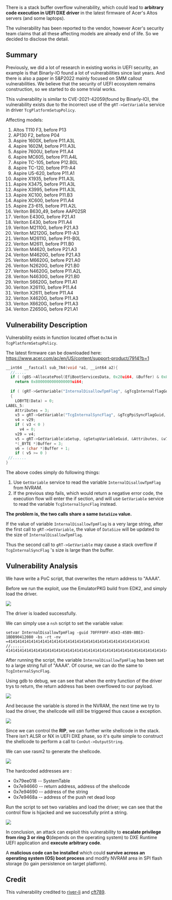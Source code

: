 There is a stack buffer overflow vulnerability, which could lead to **arbitrary code execution in UEFI DXE driver** in the latest firmware of Acer's Altos servers (and some laptops).

The vulnerability has been reported to the vendor, however Acer's security team claims that all these affecting models are already end of life. So we decided to disclose the detail.

## Summary

Previously, we did a lot of research in existing works in UEFI security, an example is that Binarly-IO found a lot of vulnerabilities since last years. And there is also a paper in S&P2022 mainly focused on SMM callout vulnerabilities. We believe that the security of UEFI ecosystem remains construction, so we started to do some trivial works. 

This vulnerability is similar to CVE-2021-42059(found by Binarly-IO), the vulnerability exists due to the incorrect use of the `gRT->GetVariable` service in driver `TcgPlatformSetupPolicy`.

Affecting models:

1. Altos T110 F3, before P13
2. AP130 F2, before P04
3. Aspire 1600X, before P11.A3L
4. Aspire 1602M, before P11.A3L
5. Aspire 7600U, before P11.A4
6. Aspire MC605, before P11.A4L
7. Aspire TC-105, before P12.B0L
8. Aspire TC-120, before P11-A4
9. Aspire U5-620, before P11.A1
10. Aspire X1935, before P11.A3L
11. Aspire X3475, before P11.A3L
12. Aspire X3995, before P11.A3L
13. Aspire XC100, before P11.B3
14. Aspire XC600, before P11.A4
15. Aspire Z3-615, before P11.A2L
16. Veriton B630_49, before AAP02SR 
17. Veriton E430G, before P21.A1
18. Veriton E430, before P11.A4
19. Veriton M2110G, before P21.A3
20. Veriton M2120G, before P11-A3
21. Veriton M2611G, before P11-B0L
22. Veriton M2611, before P11.B0
23. Veriton M4620, before P21.A3
24. Veriton M4620G, before P21.A3
25. Veriton M6620G, before P21.A0
26. Veriton N2620G, before P21.B0
27. Veriton N4620G, before P11.A2L
28. Veriton N4630G, before P21.B0
29. Veriton S6620G, before P11.A1
30. Veriton X2611G, before P11.A4
31. Veriton X2611, before P11.A4
32. Veriton X4620G, before P11.A3
33. Veriton X6620G, before P11.A3
34. Veriton Z2650G, before P21.A1

## Vulnerability Description

Vulnerability exists in function located offset `0x7A4` in `TcgPlatformSetupPolicy`.

The latest firmware can be downloaded here: https://www.acer.com/ac/en/US/content/support-product/7914?b=1

```C
__int64 __fastcall sub_7A4(void *a1, __int64 a2){
  //.....
  if ( (gBS->AllocatePool(EfiBootServicesData, 0x28ui64, &Buffer) & 0x8000000000000000ui64) != 0i64 )
    return 0x8000000000000009ui64;
  
  if ( (gRT->GetVariable("InternalDisallowTpmFlag", &gTcgInternalflagGuid, &Attributes, &DataSize, &Data) & 0x8000000000000000ui64) != 0i64 )
  {
    LOBYTE(Data) = 0;
LABEL_5:
    Attributes = 3;
    v3 = gRT->GetVariable("TcgInternalSyncFlag", &gTcgPpiSyncFlagGuid, &Attributes, &DataSize, &v29);
    v4 = v29;
    if ( v3 < 0 )
      v4 = 0;
    v29 = v4;
    v5 = gRT->GetVariable(aSetup, &gSetupVariableGuid, &Attributes, &v7, v10);
    *(_BYTE *)Buffer = 3;
    v6 = (char *)Buffer + 1;
    if ( v5 >= 0 )
 //......
}
```

The above codes simply do following things:

1. Use `GetVariable` service to read the variable `InternalDisallowTpmFlag` from NVRAM.
2. If the previous step fails, which would return a negative error code, the execution flow will enter the if section, and will use `GetVariable` service to read the variable `TcgInternalSyncFlag` instead.



**The problem is,  the two calls share a same `DataSize` value.**

If the value of  variable `InternalDisallowTpmFlag` is a very large string, after the first call to `gRT->GetVariable`, the value of `DataSize` will be updated to the size of `InternalDisallowTpmFlag`.

Thus the second call to `gRT->GetVariable` may cause a stack overflow if `TcgInternalSyncFlag` 's size is large than the buffer. 



## Vulnerability Analysis

We have write a PoC script, that  overwrites the return address to "AAAA".

Before we run the exploit, use the EmulatorPKG build from EDK2, and simply load the driver.

![](./CVE-2022-30426.assets/image-20220423205835652.png)

The driver is loaded successfully. 

We can simply use a `nsh` script to set the variable value:

```nsh
setvar InternalDisallowTpmFlag -guid 70FFF0FF-A543-45B9-8BE3-1BDB90412080 -bs -rt -nv =41414141414141414141414141414141414141414141414141414141414141
//......
4141414141414141414141414141414141414141414141414141414141414141414141414141414141414141414141414141414141414141414141414141414141414141414141414141414141414141414141414141414141

```

After running the script, the variable `InternalDisallowTpmFlag` has been set to a large string full of "AAAA". Of course, we can do the same to `TcgInternalSyncFlag`.

Using gdb to debug, we can see that when the entry function of the driver trys to return, the return address has been overflowed to our payload.

![](./CVE-2022-30426.assets/image-20220423204850626.png)

And because the variable is stored in the NVRAM, the next time we try to load the driver, the shellcode will still be triggered thus cause a exception.

![](./CVE-2022-30426.assets/image-20220423205111665.png)

Since we can control the **RIP**, we can further write shellcode in the stack. There isn't ALSR or NX in UEFI DXE phase, so it's quite simple to construct the shellcode to perform a call to `ConOut->OutputString`.

We can use rasm2 to generate the shellcode.

![](./CVE-2022-30426.assets/image-20220920221931407.png)

The hardcoded addresses are :

- 0x79ee018 -- SystemTable
- 0x7e94660 -- return address, address of the shellcode
- 0x7e94690 -- address of the string
- 0x7e9468a -- address of the push ret dead loop

Run the script to set two variables and load the driver; we can see that the control flow is hijacked and we successfully print a string.

![](./CVE-2022-30426.assets/gif-20220423210435321.gif)

In conclusion, an attack can exploit this vulnerability to **escalate privilege from ring 3 or ring 0**(depends on the operating system) to DXE Runtime UEFI application and **execute arbitrary code**.

A **malicious code can be installed** which could **survive across an operating system (OS) boot process** and modify NVRAM area in SPI flash storage (to gain persistence on target platform).



## Credit

This vulnerability credited to [river-li](https://github.com/river-li) and [cft789](https://github.com/cft789).


